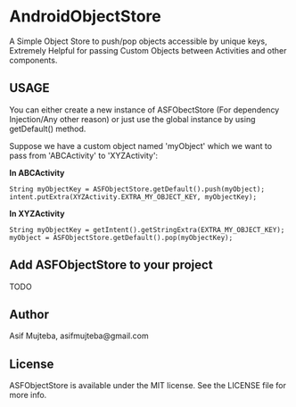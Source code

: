 # AndroidObjectStore
A Simple Object Store to push/pop objects accessible by unique keys, Extremely Helpful for passing Custom Objects between Activities and other components.

<h2>USAGE</h2>
You can either create a new instance of ASFObectStore (For dependency Injection/Any other reason) or just use the global instance by using getDefault() method.

Suppose we have a custom object named 'myObject' which we want to pass from 'ABCActivity' to 'XYZActivity':

**In ABCActivity**
```
String myObjectKey = ASFObjectStore.getDefault().push(myObject);
intent.putExtra(XYZActivity.EXTRA_MY_OBJECT_KEY, myObjectKey);
```

**In XYZActivity**
```
String myObjectKey = getIntent().getStringExtra(EXTRA_MY_OBJECT_KEY);
myObject = ASFObjectStore.getDefault().pop(myObjectKey);
```

<h2>Add ASFObjectStore to your project</h2>
TODO

<h2>Author</h2>
Asif Mujteba, asifmujteba@gmail.com

<h2>License</h2>
ASFObjectStore is available under the MIT license. See the LICENSE file for more info.
